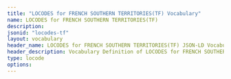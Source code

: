```yaml
---
title: "LOCODES for FRENCH SOUTHERN TERRITORIES(TF) Vocabulary"
name: LOCODES for FRENCH SOUTHERN TERRITORIES(TF) 
description: 
jsonid: "locodes-tf"
layout: vocabulary
header_name: LOCODES for FRENCH SOUTHERN TERRITORIES(TF) JSON-LD Vocabulary
header_description: Vocabulary Definition of LOCODES for FRENCH SOUTHERN TERRITORIES(TF) semantics in HTML format. JSON-LD format is available at [locodes-tf.jsonld](/vocabulary/locodes-tf.jsonld)
type: locode
options:
---
```

